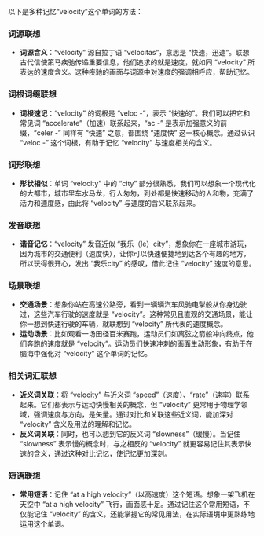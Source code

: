 以下是多种记忆“velocity”这个单词的方法：

### 词源联想
 - **词源含义**：“velocity” 源自拉丁语 “velocitas”，意思是 “快速，迅速”。联想古代信使策马疾驰传递重要信息，他们追求的就是速度，就如同 “velocity” 所表达的速度含义。这种疾驰的画面与词源中对速度的强调相呼应，帮助记忆。 

### 词根词缀联想
 - **词根速记**：“velocity” 的词根是 “veloc -”，表示 “快速的”。我们可以把它和常见词 “accelerate”（加速）联系起来，“ac -” 是表示加强意义的前缀，“celer -” 同样有 “快速” 之意，都围绕 “速度快” 这一核心概念。通过认识 “veloc -” 这个词根，有助于记忆 “velocity” 与速度相关的含义。 

### 词形联想
 - **形状相似**：单词 “velocity” 中的 “city” 部分很熟悉，我们可以想象一个现代化的大都市，城市里车水马龙，行人匆匆，到处都是快速移动的人和物，充满了活力和速度感，由此将 “velocity” 与速度的含义联系起来。 

### 发音联想
 - **谐音记忆**：“velocity” 发音近似 “我乐（le）city”，想象你在一座城市游玩，因为城市的交通便利（速度快），让你可以快速便捷地到达各个有趣的地方，所以玩得很开心，发出 “我乐city” 的感叹，借此记住 “velocity” 速度的意思。 

### 场景联想
 - **交通场景**：想象你站在高速公路旁，看到一辆辆汽车风驰电掣般从你身边驶过，这些汽车行驶的速度就是 “velocity”。这种常见且直观的交通场景，能让你一想到快速行驶的车辆，就联想到 “velocity” 所代表的速度概念。 
 - **运动场景**：比如观看一场田径百米赛跑，运动员们如离弦之箭般冲向终点，他们奔跑的速度就是 “velocity”。运动员们快速冲刺的画面生动形象，有助于在脑海中强化对 “velocity” 这个单词的记忆。 

### 相关词汇联想
 - **近义词关联**：将 “velocity” 与近义词 “speed”（速度）、“rate”（速率）联系起来。它们都表示与运动快慢相关的概念，但 “velocity” 更常用于物理学领域，强调速度与方向，是矢量。通过对比和关联这些近义词，能加深对 “velocity” 含义及用法的理解和记忆。 
 - **反义词关联**：同时，也可以想到它的反义词 “slowness”（缓慢）。当记住 “slowness” 表示慢的概念时，与之相反的 “velocity” 就更容易记住其表示快速的含义，通过这种对比记忆，使记忆更加深刻。 

### 短语联想
 - **常用短语**：记住 “at a high velocity”（以高速度）这个短语。想象一架飞机在天空中 “at a high velocity” 飞行，画面感十足。通过记住这个常用短语，不仅能记住 “velocity” 的含义，还能掌握它的常见用法，在实际语境中更熟练地运用这个单词。 